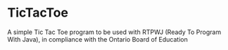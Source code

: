 # TicTacToe
A simple Tic Tac Toe program to be used with RTPWJ (Ready To Program With Java), in compliance with the Ontario Board of Education
